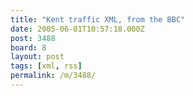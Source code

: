 ```yaml
---
title: "Kent traffic XML, from the BBC"
date: 2005-06-01T10:57:18.000Z
post: 3488
board: 8
layout: post
tags: [xml, rss]
permalink: /m/3488/
---
```


